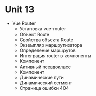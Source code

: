 # Unit 13
- Vue Router
  - Установка vue-router
  - Объект Route
  - Свойства объекта Route
  - Экземпляр маршрутизатора
  - Определение маршрутов
  - Интеграция router в компоненты
  - Компонент <router-link>
  - Активный псевдокласс
  - Компонент <router-view>
  - Динамические пути
  - Динамический сегмент
  - Страница ошибки 404
